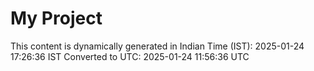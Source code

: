 # My Project

This content is dynamically generated in Indian Time (IST): 2025-01-24 17:26:36 IST
Converted to UTC: 2025-01-24 11:56:36 UTC
